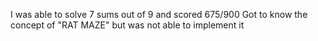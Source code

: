 I was able to solve 7 sums out of 9 and scored 675/900 
Got to know the concept of "RAT MAZE" but was not able to implement it
